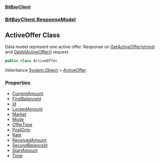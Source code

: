 #### [BitBayClient](./index.md 'index')
### [BitBayClient.ResponseModel](./BitBayClient-ResponseModel.md 'BitBayClient.ResponseModel')
## ActiveOffer Class
Data model represent one active offer. Response on [GetActiveOffer(string)](./BitBayClient-PrivateTrading-GetActiveOffer(string).md 'BitBayClient.PrivateTrading.GetActiveOffer(string)') and [GetAllActiveOffer()](./BitBayClient-PrivateTrading-GetAllActiveOffer().md 'BitBayClient.PrivateTrading.GetAllActiveOffer()') request.  
```csharp
public class ActiveOffer
```
Inheritance [System.Object](https://docs.microsoft.com/en-us/dotnet/api/System.Object 'System.Object') &gt; [ActiveOffer](./BitBayClient-ResponseModel-ActiveOffer.md 'BitBayClient.ResponseModel.ActiveOffer')  
### Properties
- [CurrentAmount](./BitBayClient-ResponseModel-ActiveOffer-CurrentAmount.md 'BitBayClient.ResponseModel.ActiveOffer.CurrentAmount')
- [FirstBalanceId](./BitBayClient-ResponseModel-ActiveOffer-FirstBalanceId.md 'BitBayClient.ResponseModel.ActiveOffer.FirstBalanceId')
- [Id](./BitBayClient-ResponseModel-ActiveOffer-Id.md 'BitBayClient.ResponseModel.ActiveOffer.Id')
- [LockedAmount](./BitBayClient-ResponseModel-ActiveOffer-LockedAmount.md 'BitBayClient.ResponseModel.ActiveOffer.LockedAmount')
- [Market](./BitBayClient-ResponseModel-ActiveOffer-Market.md 'BitBayClient.ResponseModel.ActiveOffer.Market')
- [Mode](./BitBayClient-ResponseModel-ActiveOffer-Mode.md 'BitBayClient.ResponseModel.ActiveOffer.Mode')
- [OfferType](./BitBayClient-ResponseModel-ActiveOffer-OfferType.md 'BitBayClient.ResponseModel.ActiveOffer.OfferType')
- [PostOnly](./BitBayClient-ResponseModel-ActiveOffer-PostOnly.md 'BitBayClient.ResponseModel.ActiveOffer.PostOnly')
- [Rate](./BitBayClient-ResponseModel-ActiveOffer-Rate.md 'BitBayClient.ResponseModel.ActiveOffer.Rate')
- [ReceivedAmount](./BitBayClient-ResponseModel-ActiveOffer-ReceivedAmount.md 'BitBayClient.ResponseModel.ActiveOffer.ReceivedAmount')
- [SecondBalanceId](./BitBayClient-ResponseModel-ActiveOffer-SecondBalanceId.md 'BitBayClient.ResponseModel.ActiveOffer.SecondBalanceId')
- [StartAmount](./BitBayClient-ResponseModel-ActiveOffer-StartAmount.md 'BitBayClient.ResponseModel.ActiveOffer.StartAmount')
- [Time](./BitBayClient-ResponseModel-ActiveOffer-Time.md 'BitBayClient.ResponseModel.ActiveOffer.Time')
